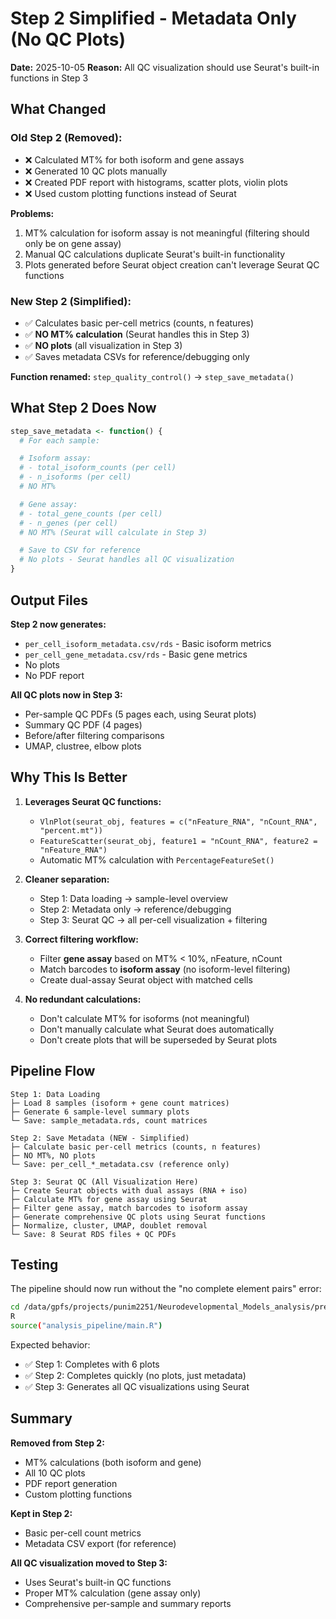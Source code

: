 # Step 2 Simplified - Metadata Only (No QC Plots)

**Date:** 2025-10-05
**Reason:** All QC visualization should use Seurat's built-in functions in Step 3

## What Changed

### Old Step 2 (Removed):
- ❌ Calculated MT% for both isoform and gene assays
- ❌ Generated 10 QC plots manually
- ❌ Created PDF report with histograms, scatter plots, violin plots
- ❌ Used custom plotting functions instead of Seurat

**Problems:**
1. MT% calculation for isoform assay is not meaningful (filtering should only be on gene assay)
2. Manual QC calculations duplicate Seurat's built-in functionality
3. Plots generated before Seurat object creation can't leverage Seurat QC functions

### New Step 2 (Simplified):
- ✅ Calculates basic per-cell metrics (counts, n features)
- ✅ **NO MT% calculation** (Seurat handles this in Step 3)
- ✅ **NO plots** (all visualization in Step 3)
- ✅ Saves metadata CSVs for reference/debugging only

**Function renamed:** `step_quality_control()` → `step_save_metadata()`

## What Step 2 Does Now

```r
step_save_metadata <- function() {
  # For each sample:

  # Isoform assay:
  # - total_isoform_counts (per cell)
  # - n_isoforms (per cell)
  # NO MT%

  # Gene assay:
  # - total_gene_counts (per cell)
  # - n_genes (per cell)
  # NO MT% (Seurat will calculate in Step 3)

  # Save to CSV for reference
  # No plots - Seurat handles all QC visualization
}
```

## Output Files

**Step 2 now generates:**
- `per_cell_isoform_metadata.csv/rds` - Basic isoform metrics
- `per_cell_gene_metadata.csv/rds` - Basic gene metrics
- No plots
- No PDF report

**All QC plots now in Step 3:**
- Per-sample QC PDFs (5 pages each, using Seurat plots)
- Summary QC PDF (4 pages)
- Before/after filtering comparisons
- UMAP, clustree, elbow plots

## Why This Is Better

1. **Leverages Seurat QC functions:**
   - `VlnPlot(seurat_obj, features = c("nFeature_RNA", "nCount_RNA", "percent.mt"))`
   - `FeatureScatter(seurat_obj, feature1 = "nCount_RNA", feature2 = "nFeature_RNA")`
   - Automatic MT% calculation with `PercentageFeatureSet()`

2. **Cleaner separation:**
   - Step 1: Data loading → sample-level overview
   - Step 2: Metadata only → reference/debugging
   - Step 3: Seurat QC → all per-cell visualization + filtering

3. **Correct filtering workflow:**
   - Filter **gene assay** based on MT% < 10%, nFeature, nCount
   - Match barcodes to **isoform assay** (no isoform-level filtering)
   - Create dual-assay Seurat object with matched cells

4. **No redundant calculations:**
   - Don't calculate MT% for isoforms (not meaningful)
   - Don't manually calculate what Seurat does automatically
   - Don't create plots that will be superseded by Seurat plots

## Pipeline Flow

```
Step 1: Data Loading
├─ Load 8 samples (isoform + gene count matrices)
├─ Generate 6 sample-level summary plots
└─ Save: sample_metadata.rds, count matrices

Step 2: Save Metadata (NEW - Simplified)
├─ Calculate basic per-cell metrics (counts, n features)
├─ NO MT%, NO plots
└─ Save: per_cell_*_metadata.csv (reference only)

Step 3: Seurat QC (All Visualization Here)
├─ Create Seurat objects with dual assays (RNA + iso)
├─ Calculate MT% for gene assay using Seurat
├─ Filter gene assay, match barcodes to isoform assay
├─ Generate comprehensive QC plots using Seurat functions
├─ Normalize, cluster, UMAP, doublet removal
└─ Save: 8 Seurat RDS files + QC PDFs
```

## Testing

The pipeline should now run without the "no complete element pairs" error:

```bash
cd /data/gpfs/projects/punim2251/Neurodevelopmental_Models_analysis/previous_project_analysis_scripts
R
source("analysis_pipeline/main.R")
```

Expected behavior:
- ✅ Step 1: Completes with 6 plots
- ✅ Step 2: Completes quickly (no plots, just metadata)
- ✅ Step 3: Generates all QC visualizations using Seurat

## Summary

**Removed from Step 2:**
- MT% calculations (both isoform and gene)
- All 10 QC plots
- PDF report generation
- Custom plotting functions

**Kept in Step 2:**
- Basic per-cell count metrics
- Metadata CSV export (for reference)

**All QC visualization moved to Step 3:**
- Uses Seurat's built-in QC functions
- Proper MT% calculation (gene assay only)
- Comprehensive per-sample and summary reports
